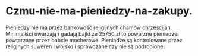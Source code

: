 # Czmu-nie-ma-pieniedzy-na-zakupy.
Pieniedzy nie ma przez bankowość religijnych chamów chrześcijan. Minimaliści uwarzają i gadają bajki że 25750 zł to powarzne pieniedze powtarzane przez babcie mocherowe. Pieniadze są kontrolowane przez religjnych suweren i wojsko i sprawdzane czy nie są podrobione. 
